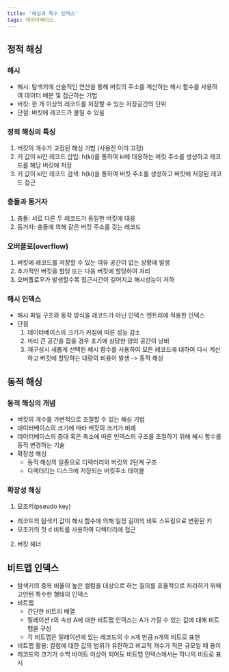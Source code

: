 ```yaml
---
title: '해싱과 특수 인덱스'
tags: 데이터베이스
---
```

## 정적 해싱

### 해시
- 해시: 탐색키에 산술적인 연산을 통해 버킷의 주소를 계산하는 해시 함수를 사용하여 데이터 배분 및 접근하는 기법
- 버킷: 한 개 이상의 레코드를 저장할 수 있는 저장공간의 단위
- 단점: 버킷에 레코드가 몰릴 수 있음
  
### 정적 해싱의 특싱
1. 버킷의 개수가 고정된 해싱 기법 (사용전 이미 고정)
2. 키 값이 ki인 레코드 삽입: h(ki)를 통하여 ki에 대응하는 버킷 주소를 생성하고 레코드를 해당 버킷에 저장
3. 키 값이 ki인 레코드 검색: h(ki)을 통하여 버킷 주소를 생성하고 버킷에 저장된 레코드 접근

### 충돌과 동거자
1. 충돌: 서로 다른 두 레코드가 동일한 버킷에 대응
2. 동거자: 충돌에 의해 같은 버킷 주소를 갖는 레코드

### 오버플로(overflow)
1. 버킷에 레코드를 저장할 수 있는 여유 공간이 없는 상황에 발생
2. 추가적인 버킷을 할당 또는 다음 버킷에 할당하여 처리
3. 오버플로우가 발생할수록 접근시간이 길어지고 해시성능이 저하

### 해시 인덱스
- 해시 파일 구조와 동작 방식을 레코드가 아닌 인덱스 엔트리에 적용한 인덱스
- 단점
  1. 데이터베이스의 크기가 커짐에 따른 성능 감소
  2. 미리 큰 공간을 잡을 경우 초기에 상당한 양의 공간이 낭비
  3. 재구성시 새롭게 선택된 해시 함수를 사용하여 모든 레코드에 대하여 다시 계산하고 버킷에 할당하는 대량의 비용이 발생 -> 동적 해싱

## 동적 해싱
### 동적 해싱의 개념
- 버킷의 개수를 가변적으로 조절할 수 있는 해싱 기법
- 데이터베이스의 크기에 따라 버킷의 크기가 비례
- 데이터베이스의 증대 혹은 축소에 따른 인덱스의 구조를 조절하기 위해 해시 함수를 동적 변경하는 기술
- 확장성 해싱
  - 동적 해싱의 일종으로 디렉터리와 버킷의 2단계 구조
  - 디렉터리는 디스크에 저장되는 버킷주소 테이블

 ### 확장성 해싱
1. 모조키(pseudo key)
  - 레코드의 탐색키 값이 해시 함수에 의해 일정 길이의 비트 스트링으로 변환된 키
  - 모조키의 첫 d 비트를 사용하여 디렉터리에 접근
2. 버킷 헤더

## 비트맵 인덱스
- 탐색키의 중복 비율이 높은 컬럼을 대상으로 하는 질의를 효율적으로 처리하기 위해 고안된 특수한 형태의 인덱스
- 비트맵
  - 간단한 비트의 배열
  - 릴레이션 r의 속성 A에 대한 비트맵 인덱스는 A가 가질 수 있는 값에 대해 비트맵을 구성
  - 각 비트맵은 릴레이션에 있는 레코드의 수 n개 만큼 n개의 비트로 표현
- 비트맵 활용: 컬럼에 대한 값의 범위가 유한하고 비교적 개수가 적은 규모일 때 용이
- 레코드의 크기가 수백 바이트 이상이 되어도 비트맵 인덱스에서는 하나의 비트로 표시







